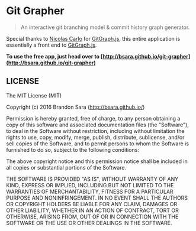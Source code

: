 Git Grapher
==============================================================================

> An interactive git branching model & commit history graph generator.

Special thanks to [Nicolas Carlo](http://www.nicoespeon.com/) for
[GitGraph.js][gitgraphjs], this entire application is essentially a front end
to [GitGraph.js][gitgraphjs].

**To use the free app, just head over to
[http://bsara.github.io/git-grapher](http://bsara.github.io/git-grapher)**



## LICENSE

The MIT License (MIT)

Copyright (c) 2016 Brandon Sara (http://bsara.github.io/)

Permission is hereby granted, free of charge, to any person obtaining a copy
of this software and associated documentation files (the "Software"), to deal
in the Software without restriction, including without limitation the rights
to use, copy, modify, merge, publish, distribute, sublicense, and/or sell
copies of the Software, and to permit persons to whom the Software is
furnished to do so, subject to the following conditions:

The above copyright notice and this permission notice shall be included in
all copies or substantial portions of the Software.

THE SOFTWARE IS PROVIDED "AS IS", WITHOUT WARRANTY OF ANY KIND, EXPRESS OR
IMPLIED, INCLUDING BUT NOT LIMITED TO THE WARRANTIES OF MERCHANTABILITY,
FITNESS FOR A PARTICULAR PURPOSE AND NONINFRINGEMENT. IN NO EVENT SHALL THE
AUTHORS OR COPYRIGHT HOLDERS BE LIABLE FOR ANY CLAIM, DAMAGES OR OTHER
LIABILITY, WHETHER IN AN ACTION OF CONTRACT, TORT OR OTHERWISE, ARISING FROM,
OUT OF OR IN CONNECTION WITH THE SOFTWARE OR THE USE OR OTHER DEALINGS IN
THE SOFTWARE.





[gitgraphjs]: http://gitgraphjs.com/ "GitGraph.js"
